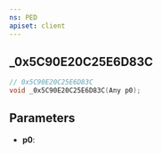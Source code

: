 ```yaml
---
ns: PED
apiset: client
---
```

## _0x5C90E20C25E6D83C

```c
// 0x5C90E20C25E6D83C
void _0x5C90E20C25E6D83C(Any p0);
```


## Parameters
* **p0**: